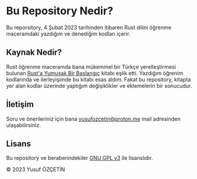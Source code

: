 # Bu Repository Nedir?
Bu reporsitory, 4 Şubat 2023 tarihinden itibaren Rust dilini öğrenme maceramdaki yazdığım ve denediğim kodları içerir.

## Kaynak Nedir?
Rust öğrenme maceramda bana mükemmel bir Türkçe yerelleştirmesi bulunan [Rust'a Yumuşak Bir Başlangıç](https://tarbetu.github.io/gentle-intro/) kitabı eşlik etti. Yazdığım öğrenim kodlarında ve ilerleyişimde bu kitabı esas aldım. Fakat bu repository, kitapta yer alan kodlar üzerinde yaptığım değişiklikler ve eklemelerin bir sonucudur.

## İletişim
Soru ve önerileriniz için bana yusufozcetin@proton.me mail adresinden ulaşabilirsiniz.

## Lisans
Bu repository ve beraberindekiler [GNU GPL v3](https://www.gnu.org/licenses/gpl-3.0.en.html) ile lisanslıdır.

© 2023 Yusuf ÖZÇETİN
